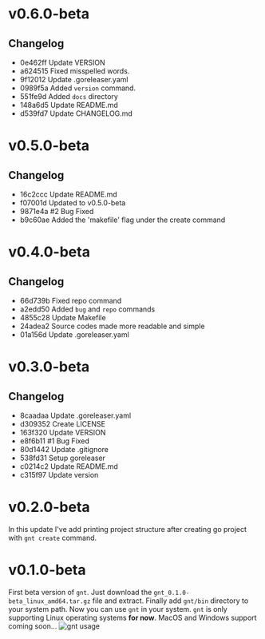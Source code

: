 # v0.6.0-beta
## Changelog
* 0e462ff Update VERSION
* a624515 Fixed misspelled words.
* 9f12012 Update .goreleaser.yaml
* 0989f5a Added `version` command.
* 551fe9d Added `docs` directory
* 148a6d5 Update README.md
* d539fd7 Update CHANGELOG.md

# v0.5.0-beta
## Changelog
* 16c2ccc Update README.md
* f07001d Updated to v0.5.0-beta
* 9871e4a #2 Bug Fixed
* b9c60ae Added the 'makefile' flag under the create command

# v0.4.0-beta
## Changelog
* 66d739b Fixed repo command
* a2edd50 Added `bug` and `repo` commands
* 4855c28 Update Makefile
* 24adea2 Source codes made more readable and simple
* 01a156d Update .goreleaser.yaml

# v0.3.0-beta
## Changelog
* 8caadaa Update .goreleaser.yaml
* d309352 Create LICENSE
* 163f320 Update VERSION
* e8f6b11 #1 Bug Fixed
* 80d1442 Update .gitignore
* 538fd31 Setup goreleaser
* c0214c2 Update README.md
* c315f97 Update version

# v0.2.0-beta
In this update I've add printing project structure after creating go project with `gnt create` command.

# v0.1.0-beta
First beta version of `gnt`. Just download the `gnt_0.1.0-beta_linux_amd64.tar.gz` file and extract. Finally add `gnt/bin` directory to your system path. Now you can use `gnt` in your system. `gnt` is only supporting Linux operating systems **for now**. MacOS and Windows support coming soon...
![gnt usage](https://user-images.githubusercontent.com/91411319/247637391-71a02f78-1d9e-4893-8345-684d08768ef1.png)